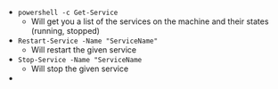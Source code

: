 - `powershell -c Get-Service`
	- Will get you a list of the services on the machine and their states (running, stopped)
- `Restart-Service -Name "ServiceName"`
	- Will restart the given service
- `Stop-Service -Name "ServiceName`
	- Will stop the given service
- 